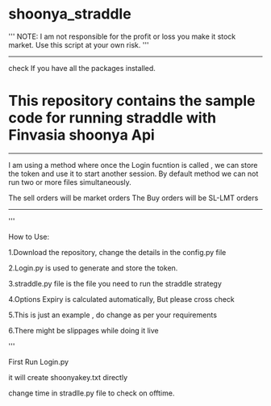 # shoonya_straddle

'''
NOTE: 
I am not responsible for the profit or loss you make it stock market. 
Use this script at your own risk.
'''

*****
check If you have all the packages installed.

# This repository contains the sample code for running straddle with Finvasia shoonya Api

*****
I am using a method where once the Login fucntion is called , we can store the token and use it to start another session.
By default method we can not run two or more files simultaneously.

The sell orders will be market orders
The Buy orders will be SL-LMT orders

*****
'''


How to Use:

1.Download the repository, change the details in the config.py file

2.Login.py is used to generate and store the token.

3.straddle.py file is the file you need to run the straddle strategy

4.Options Expiry is calculated automatically, But please cross check

5.This is just an example , do change as per your requirements

6.There might be slippages while doing it live

'''


First Run Login.py

it will create shoonyakey.txt directly


change time in stradlle.py file to check on offtime.
